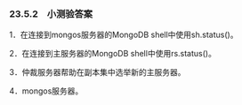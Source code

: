 ### 23.5.2　小测验答案

1．在连接到mongos服务器的MongoDB shell中使用sh.status()。

2．在连接到主服务器的MongoDB shell中使用rs.status()。

3．仲裁服务器帮助在副本集中选举新的主服务器。

4．mongos服务器。

